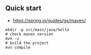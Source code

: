 ## Quick start
- https://spring.io/guides/gs/maven/

```
mkdir -p src/main/java/hello
# check maven version
mvn -v
# build the project
mvn compile

```